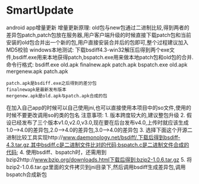 # SmartUpdate
android app增量更新
增量更新原理:
    old包与new包通过二进制比较,得到两者的差异包patch,patch包放在服务器,用户客户端升级的时候直接下载patch包和当前安装的old包合并出一个新的包,用户直接安装合并后的包即可,整个过程建议加入MD5校验
windows本地测试:
  下载bsdiff4.3-win32解压后得到两个exe文件,bsdiff.exe用来本地获得patch,bspatch.exe用来做本地patch包和old包的合并.
  命令行格式:
    bsdiff.exe old.apk finalnew.apk patch.apk
    bspatch.exe old.apk mergenew.apk patch.apk
    
    patch.apk是bsdiff.exe之后得到的差分包
    finalnewapk是最新发布版本
    mergenew.apk是old.apk与patch.apk合成的包
在加入自己app的时候可以自己使用jni,也可以直接使用本项目中的so文件,使用的时候不要更改调用so的类的包名
注意事项:
			1. 版本跨度较大的,建议整包升级
			2. 假设已经发布了三个版本v1.0,v2.0,v3.0,现在要在后台发布v4.0,上传时就应该生成1.0-->4.0的差异包,2.0-->4.0的差异包,3.0-->4.0的差异包
			3. 选择下面这个开源二进制比较工具实现http://www.daemonology.net/bsdiff/,下载后得到bsdiff-4.3.tar.gz,其中bsdiff.c是二进制文件比对的代码;bspatch.c是二进制文件合成的代码;
			4. 使用bsdiff、bspatch时，还需用到bzip2http://www.bzip.org/downloads.html下载后得到:bzip2-1.0.6.tar.gz
			5. 将bzip2-1.0.6.tar.gz里面的文件拷贝到jni目录下,然后调用bsdiff生成差异包,调用bspatch合成新包
